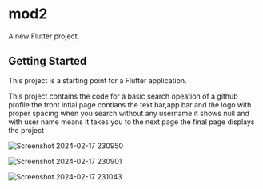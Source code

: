 # mod2

A new Flutter project.

## Getting Started

This project is a starting point for a Flutter application.

This project contains the code for a basic search opeation of a github profile
the front intial page contians the text bar,app bar and the logo with proper spacing 
when you search without any username it shows null and with user name means it takes you to the next page
the final page displays the project 


![Screenshot 2024-02-17 230950](https://github.com/keshore000/Github-searchProfile./assets/118614669/1ab3ae37-ed54-4a7f-bf96-f61dad3d402e)


![Screenshot 2024-02-17 230901](https://github.com/keshore000/Github-searchProfile./assets/118614669/8fb15abc-21ec-40c7-9764-f9527a0bef82)


![Screenshot 2024-02-17 231043](https://github.com/keshore000/Github-searchProfile./assets/118614669/05f0d188-ea2e-402b-963b-53752b54a491)
